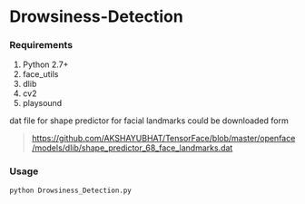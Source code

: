 # Drowsiness-Detection

### Requirements
1. Python 2.7+
2. face_utils
3. dlib
4. cv2
5. playsound

dat file for shape predictor for facial landmarks could be downloaded form
>https://github.com/AKSHAYUBHAT/TensorFace/blob/master/openface/models/dlib/shape_predictor_68_face_landmarks.dat

### Usage
```
python Drowsiness_Detection.py
```
